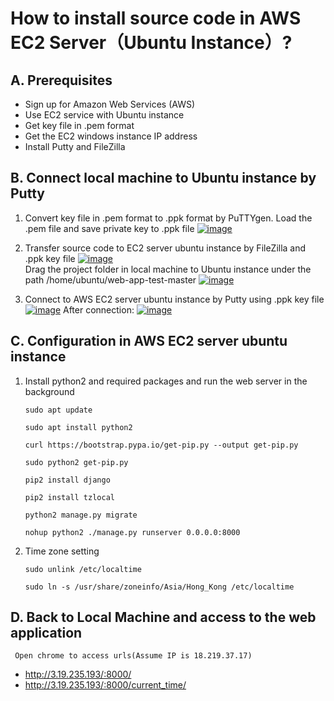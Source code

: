 # How to install source code in AWS EC2 Server（Ubuntu Instance）?

## A. Prerequisites

* Sign up for Amazon Web Services (AWS)
* Use EC2 service with Ubuntu instance
* Get key file in .pem format
* Get the EC2 windows instance IP address
* Install Putty and FileZilla

## B. Connect local machine to Ubuntu instance by Putty
  1. Convert key file in .pem format to .ppk format by PuTTYgen. Load the .pem file and save private key to .ppk file
  <a href="https://ibb.co/HqvSmCJ"><img src="https://i.ibb.co/4pyqB2Q/image.png" alt="image" border="0"></a>
  
  2. Transfer source code to EC2 server ubuntu instance by FileZilla and .ppk key file
  <a href="https://ibb.co/zQQTQR3"><img src="https://i.ibb.co/177t7qC/image.png" alt="image" border="0"></a><br />
  Drag the project folder in local machine to Ubuntu instance under the path /home/ubuntu/web-app-test-master
  <a href="https://ibb.co/QpLFpQH"><img src="https://i.ibb.co/mbkCbTy/image.png" alt="image" border="0"></a>
  
  3. Connect to AWS EC2 server ubuntu instance by Putty using .ppk key file
  <a href="https://ibb.co/CPCGddM"><img src="https://i.ibb.co/qJqQGGW/image.png" alt="image" border="0"></a>
  After connection:
  <a href="https://ibb.co/nrQtfRL"><img src="https://i.ibb.co/Y2fw8bL/image.png" alt="image" border="0"></a>
  	
## C. Configuration in AWS EC2 server ubuntu instance  
  1. Install python2 and required packages and run the web server in the background
      ```
      sudo apt update
      ```
      ```
      sudo apt install python2
      ```      
      ```
      curl https://bootstrap.pypa.io/get-pip.py --output get-pip.py
      ```    
      ```
      sudo python2 get-pip.py
      ```
      ```
      pip2 install django
      ```      
      ```
      pip2 install tzlocal
      ```   
      ```
      python2 manage.py migrate
      ```
      ```
      nohup python2 ./manage.py runserver 0.0.0.0:8000
      ```      

   2. Time zone setting
      ```
      sudo unlink /etc/localtime
      ```   
      ```
      sudo ln -s /usr/share/zoneinfo/Asia/Hong_Kong /etc/localtime
      ``` 
## D. Back to Local Machine and access to the web application
	 Open chrome to access urls(Assume IP is 18.219.37.17)
   * http://3.19.235.193/:8000/
   * http://3.19.235.193/:8000/current_time/
      
